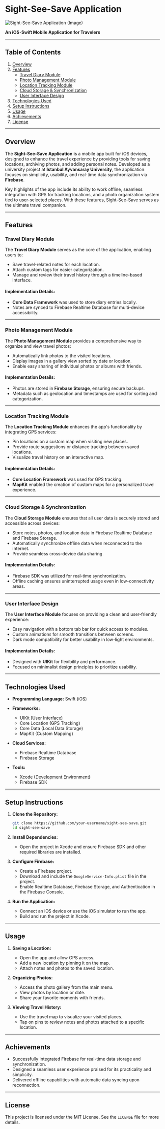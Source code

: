 # Sight-See-Save Application

![**Sight-See-Save Application (Image)**](swift.JPG)  


**An iOS-Swift Mobile Application for Travelers**

---

## Table of Contents
1. [Overview](#overview)
2. [Features](#features)
   - [Travel Diary Module](#travel-diary-module)
   - [Photo Management Module](#photo-management-module)
   - [Location Tracking Module](#location-tracking-module)
   - [Cloud Storage & Synchronization](#cloud-storage--synchronization)
   - [User Interface Design](#user-interface-design)
3. [Technologies Used](#technologies-used)
4. [Setup Instructions](#setup-instructions)
5. [Usage](#usage)
6. [Achievements](#achievements)
7. [License](#license)

---

## Overview

The **Sight-See-Save Application** is a mobile app built for iOS devices, designed to enhance the travel experience by providing tools for saving locations, archiving photos, and adding personal notes. Developed as a university project at **Istanbul Ayvansaray University**, the application focuses on simplicity, usability, and real-time data synchronization via **Firebase**.

Key highlights of the app include its ability to work offline, seamless integration with GPS for tracking locations, and a photo organization system tied to user-selected places. With these features, Sight-See-Save serves as the ultimate travel companion.

---

## Features

### Travel Diary Module
The **Travel Diary Module** serves as the core of the application, enabling users to:
- Save travel-related notes for each location.  
- Attach custom tags for easier categorization.  
- Manage and review their travel history through a timeline-based interface.

#### Implementation Details:
- **Core Data Framework** was used to store diary entries locally.
- Notes are synced to Firebase Realtime Database for multi-device accessibility.

---

### Photo Management Module
The **Photo Management Module** provides a comprehensive way to organize and view travel photos:
- Automatically link photos to the visited locations.  
- Display images in a gallery view sorted by date or location.  
- Enable easy sharing of individual photos or albums with friends.

#### Implementation Details:
- Photos are stored in **Firebase Storage**, ensuring secure backups.  
- Metadata such as geolocation and timestamps are used for sorting and categorization.

---

### Location Tracking Module
The **Location Tracking Module** enhances the app's functionality by integrating GPS services:
- Pin locations on a custom map when visiting new places.  
- Provide route suggestions or distance tracking between saved locations.  
- Visualize travel history on an interactive map.

#### Implementation Details:
- **Core Location Framework** was used for GPS tracking.  
- **MapKit** enabled the creation of custom maps for a personalized travel experience.

---

### Cloud Storage & Synchronization
The **Cloud Storage Module** ensures that all user data is securely stored and accessible across devices:
- Store notes, photos, and location data in Firebase Realtime Database and Firebase Storage.  
- Automatically synchronize offline data when reconnected to the internet.  
- Provide seamless cross-device data sharing.

#### Implementation Details:
- Firebase SDK was utilized for real-time synchronization.  
- Offline caching ensures uninterrupted usage even in low-connectivity areas.

---

### User Interface Design
The **User Interface Module** focuses on providing a clean and user-friendly experience:
- Easy navigation with a bottom tab bar for quick access to modules.  
- Custom animations for smooth transitions between screens.  
- Dark mode compatibility for better usability in low-light environments.

#### Implementation Details:
- Designed with **UIKit** for flexibility and performance.  
- Focused on minimalist design principles to prioritize usability.

---

## Technologies Used

- **Programming Language:** Swift (iOS)  
- **Frameworks:**  
  - UIKit (User Interface)  
  - Core Location (GPS Tracking)  
  - Core Data (Local Data Storage)  
  - MapKit (Custom Mapping)  

- **Cloud Services:**  
  - Firebase Realtime Database  
  - Firebase Storage  

- **Tools:**  
  - Xcode (Development Environment)  
  - Firebase SDK  

---

## Setup Instructions

1. **Clone the Repository:**  
   ```bash
   git clone https://github.com/your-username/sight-see-save.git
   cd sight-see-save
   ```

2. **Install Dependencies:**  
   - Open the project in Xcode and ensure Firebase SDK and other required libraries are installed.

3. **Configure Firebase:**  
   - Create a Firebase project.  
   - Download and include the `GoogleService-Info.plist` file in the project.  
   - Enable Realtime Database, Firebase Storage, and Authentication in the Firebase Console.

4. **Run the Application:**  
   - Connect an iOS device or use the iOS simulator to run the app.  
   - Build and run the project in Xcode.

---

## Usage

1. **Saving a Location:**  
   - Open the app and allow GPS access.  
   - Add a new location by pinning it on the map.  
   - Attach notes and photos to the saved location.

2. **Organizing Photos:**  
   - Access the photo gallery from the main menu.  
   - View photos by location or date.  
   - Share your favorite moments with friends.

3. **Viewing Travel History:**  
   - Use the travel map to visualize your visited places.  
   - Tap on pins to review notes and photos attached to a specific location.

---

## Achievements

- Successfully integrated Firebase for real-time data storage and synchronization.  
- Designed a seamless user experience praised for its practicality and simplicity.  
- Delivered offline capabilities with automatic data syncing upon reconnection.

---

## License

This project is licensed under the MIT License. See the `LICENSE` file for more details.

